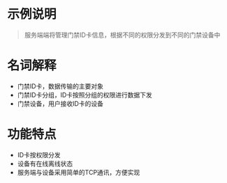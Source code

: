 # 示例说明
> 服务端端将管理门禁ID卡信息，根据不同的权限分发到不同的门禁设备中

# 名词解释
- 门禁ID卡，数据传输的主要对象
- 门禁ID卡分组，ID卡按照分组的权限进行数据下发
- 门禁设备，用户接收ID卡的设备

# 功能特点
- ID卡按权限分发
- 设备有在线离线状态
- 服务端与设备采用简单的TCP通讯，方便实现
